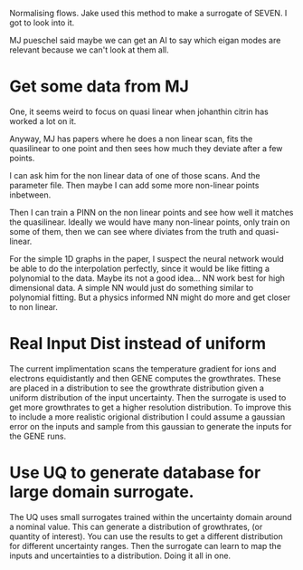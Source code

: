 
Normalising flows.
Jake used this method to make a surrogate of SEVEN. I got to look into it. 

MJ pueschel said maybe we can get an AI to say which eigan modes are relevant because we can't look at them all.

# Get some data from MJ
One, it seems weird to focus on quasi linear when johanthin citrin has worked a lot on it. 

Anyway, MJ has papers where he does a non linear scan, fits the quasilinear to one point and then sees how much they deviate after a few points. 

I can ask him for the non linear data of one of those scans. And the parameter file. Then maybe I can add some more non-linear points inbetween. 

Then I can train a PINN on the non linear points and see how well it matches the quasilinear. Ideally we would have many non-linear points, only train on some of them, then we can see where diviates from the truth and quasi-linear. 

For the simple 1D graphs in the paper, I suspect the neural network would be able to do the interpolation perfectly, since it would be like fitting a polynomial to the data. Maybe its not a good idea... NN work best for high dimensional data. A simple NN would just do something similar to polynomial fitting. But a physics informed NN might do more and get closer to non linear. 

# Real Input Dist instead of uniform
The current implimentation scans the temperature gradient for ions and electrons equidistantly and then GENE computes the growthrates. These are placed in a distribution to see the growthrate distribution given a uniform distribution of the input uncertainty. Then the surrogate is used to get more growthrates to get a higher resolution distribution. To improve this to include a more realistic origional distribution I could assume a gaussian error on the inputs and sample from this gaussian to generate the inputs for the GENE runs.

# Use UQ to generate database for large domain surrogate. 

The UQ uses small surrogates trained within the uncertainty domain around a nominal value. This can generate a distribution of growthrates, (or quantity of interest). You can use the results to get a different distribution for different uncertainty ranges. Then the surrogate can learn to map the inputs and uncertainties to a distribution. Doing it all in one.









